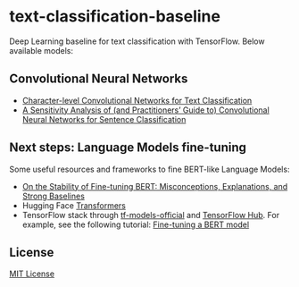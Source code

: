 # text-classification-baseline
Deep Learning baseline for text classification with TensorFlow. Below available models:

## Convolutional Neural Networks
* [Character-level Convolutional Networks for Text Classification](https://arxiv.org/pdf/1509.01626.pdf) 
* [A Sensitivity Analysis of (and Practitioners’ Guide to) Convolutional Neural Networks for Sentence Classification](https://arxiv.org/pdf/1510.03820.pdf)

## Next steps: Language Models fine-tuning
Some useful resources and frameworks to fine BERT-like Language Models:
* [On the Stability of Fine-tuning BERT: Misconceptions, Explanations, and Strong Baselines](https://arxiv.org/pdf/2006.04884.pdf)
* Hugging Face [Transformers](https://huggingface.co/docs/transformers/index)
* TensorFlow stack through [tf-models-official](https://github.com/tensorflow/models/tree/master/official) and [TensorFlow Hub](https://www.tensorflow.org/hub). For example, see the following tutorial: [Fine-tuning a BERT model](https://www.tensorflow.org/text/tutorials/fine_tune_bert?hl=en) 

## License
[MIT License](LICENSE)
